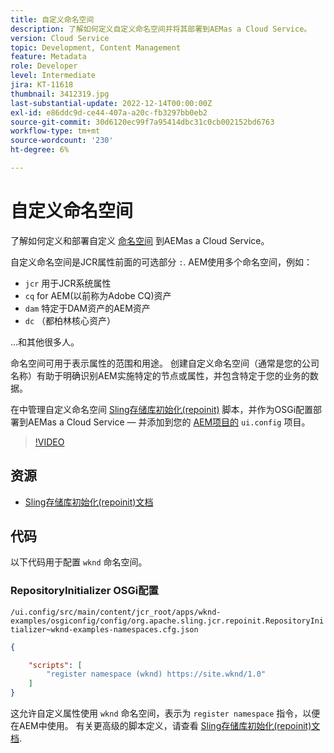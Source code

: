 ```yaml
---
title: 自定义命名空间
description: 了解如何定义自定义命名空间并将其部署到AEMas a Cloud Service。
version: Cloud Service
topic: Development, Content Management
feature: Metadata
role: Developer
level: Intermediate
jira: KT-11618
thumbnail: 3412319.jpg
last-substantial-update: 2022-12-14T00:00:00Z
exl-id: e86ddc9d-ce44-407a-a20c-fb3297bb0eb2
source-git-commit: 30d6120ec99f7a95414dbc31c0cb002152bd6763
workflow-type: tm+mt
source-wordcount: '230'
ht-degree: 6%

---
```


# 自定义命名空间

了解如何定义和部署自定义 [命名空间](https://developer.adobe.com/experience-manager/reference-materials/spec/jcr/1.0/4.5_Namespaces.html) 到AEMas a Cloud Service。

自定义命名空间是JCR属性前面的可选部分 `:`. AEM使用多个命名空间，例如：

+ `jcr` 用于JCR系统属性
+ `cq` for AEM(以前称为Adobe CQ)资产
+ `dam` 特定于DAM资产的AEM资产
+ `dc` （都柏林核心资产）

...和其他很多人。

命名空间可用于表示属性的范围和用途。 创建自定义命名空间（通常是您的公司名称）有助于明确识别AEM实施特定的节点或属性，并包含特定于您的业务的数据。

在中管理自定义命名空间 [Sling存储库初始化(repoinit)](https://sling.apache.org/documentation/bundles/repository-initialization.html) 脚本，并作为OSGi配置部署到AEMas a Cloud Service — 并添加到您的 [AEM项目的](https://experienceleague.adobe.com/docs/experience-manager-core-components/using/developing/archetype/overview.html) `ui.config` 项目。

>[!VIDEO](https://video.tv.adobe.com/v/3412319?quality=12&learn=on)

## 资源

+ [Sling存储库初始化(repoinit)文档](https://sling.apache.org/documentation/bundles/repository-initialization.html#repoinit-parser-test-scenarios)

## 代码

以下代码用于配置 `wknd` 命名空间。

### RepositoryInitializer OSGi配置

`/ui.config/src/main/content/jcr_root/apps/wknd-examples/osgiconfig/config/org.apache.sling.jcr.repoinit.RepositoryInitializer~wknd-examples-namespaces.cfg.json`

```json
{

    "scripts": [
        "register namespace (wknd) https://site.wknd/1.0"
    ]
}
```

这允许自定义属性使用 `wknd` 命名空间，表示为 `register namespace` 指令，以便在AEM中使用。 有关更高级的脚本定义，请查看 [Sling存储库初始化(repoinit)文档](https://sling.apache.org/documentation/bundles/repository-initialization.html#repoinit-parser-test-scenarios).
